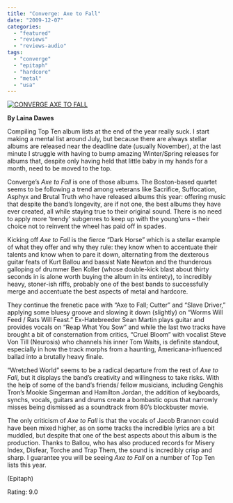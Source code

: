 ```yaml
---
title: "Converge: Axe to Fall"
date: "2009-12-07"
categories: 
  - "featured"
  - "reviews"
  - "reviews-audio"
tags: 
  - "converge"
  - "epitaph"
  - "hardcore"
  - "metal"
  - "usa"
---
```


[![CONVERGE AXE TO FALL](http://www.hellbound.ca/wp-content/uploads/2009/11/CONVERGE-AXE-TO-FALL.jpg "CONVERGE AXE TO FALL")](http://www.hellbound.ca/wp-content/uploads/2009/11/CONVERGE-AXE-TO-FALL.jpg)

**By Laina Dawes**

Compiling Top Ten album lists at the end of the year really suck. I start making a mental list around July, but because there are always stellar albums are released near the deadline date (usually November), at the last minute I struggle with having to bump amazing Winter/Spring releases for albums that, despite only having held that little baby in my hands for a month, need to be moved to the top.

Converge’s _Axe to Fall_ is one of those albums. The Boston-based quartet seems to be following a trend among veterans like Sacrifice, Suffocation, Asphyx and Brutal Truth who have released albums this year: offering music that despite the band’s longevity, are if not one, the best albums they have ever created, all while staying true to their original sound. There is no need to apply more ‘trendy’ subgenres to keep up with the young’uns – their choice not to reinvent the wheel has paid off in spades.

Kicking off _Axe to Fall_ is the fierce “Dark Horse” which is a stellar example of what they offer and why they rule: they know when to accentuate their talents and know when to pare it down, alternating from the dexterous guitar feats of Kurt Ballou and bassist Nate Newton and the thunderous galloping of drummer Ben Koller (whose double-kick blast about thirty seconds in is alone worth buying the album in its entirety), to incredibly heavy, stoner-ish riffs, probably one of the best bands to successfully merge and accentuate the best aspects of metal and hardcore.

They continue the frenetic pace with “Axe to Fall; Cutter” and “Slave Driver,” applying some bluesy groove and slowing it down (slightly) on “Worms Will Feed / Rats Will Feast.” Ex-Hatebreeder Sean Martin plays guitar and provides vocals on “Reap What You Sow” and while the last two tracks have brought a bit of consternation from critics, “Cruel Bloom” with vocalist Steve Von Till (Neurosis) who channels his inner Tom Waits, is definite standout, especially in how the track morphs from a haunting, Americana-influenced ballad into a brutally heavy finale.

“Wretched World” seems to be a radical departure from the rest of _Axe to Fall_, but it displays the band’s creativity and willingness to take risks. With the help of some of the band’s friends/ fellow musicians, including Genghis Tron’s Mookie Singerman and Hamilton Jordan, the addition of keyboards, synchs, vocals, guitars and drums create a bombastic opus that narrowly misses being dismissed as a soundtrack from 80’s blockbuster movie.

The only criticism of _Axe to Fall_ is that the vocals of Jacob Brannon could have been mixed higher, as on some tracks the incredible lyrics are a bit muddled, but despite that one of the best aspects about this album is the production. Thanks to Ballou, who has also produced records for Misery Index, Disfear, Torche and Trap Them, the sound is incredibly crisp and sharp. I guarantee you will be seeing _Axe to Fall_ on a number of Top Ten lists this year.

(Epitaph)

Rating: 9.0
